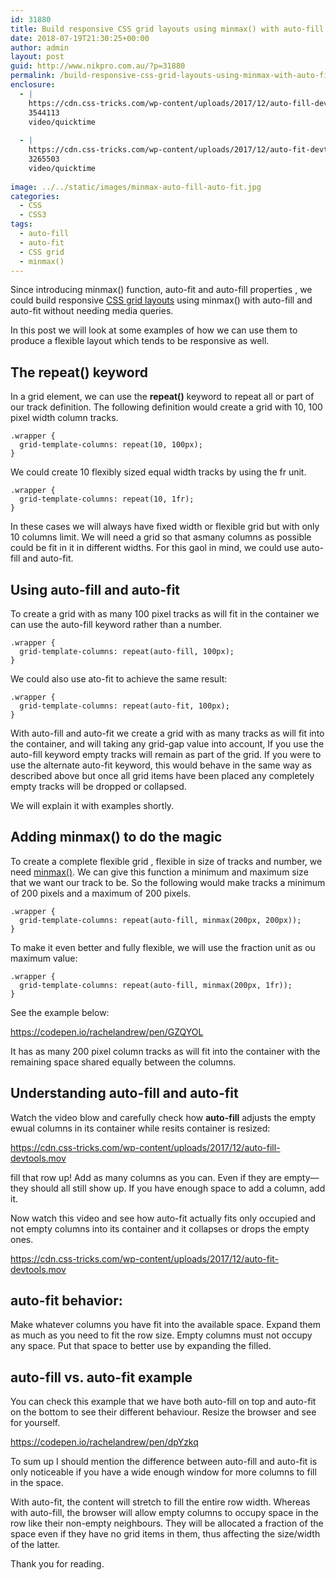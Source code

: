 ```yaml
---
id: 31880
title: Build responsive CSS grid layouts using minmax() with auto-fill and auto-fit
date: 2018-07-19T21:30:25+00:00
author: admin
layout: post
guid: http://www.nikpro.com.au/?p=31880
permalink: /build-responsive-css-grid-layouts-using-minmax-with-auto-fill-and-auto-fit/
enclosure:
  - |
    https://cdn.css-tricks.com/wp-content/uploads/2017/12/auto-fill-devtools.mov
    3544113
    video/quicktime
    
  - |
    https://cdn.css-tricks.com/wp-content/uploads/2017/12/auto-fit-devtools.mov
    3265503
    video/quicktime
    
image: ../../static/images/minmax-auto-fill-auto-fit.jpg
categories:
  - CSS
  - CSS3
tags:
  - auto-fill
  - auto-fit
  - CSS grid
  - minmax()
---
```


Since introducing minmax() function, auto-fit and auto-fill properties , we could build responsive [CSS grid layouts](http://www.nikpro.com.au/css-grid-layout-review-with-examples-part-1/) using minmax() with auto-fill and auto-fit without needing media queries.

In this post we will look at some examples of how we can use them to produce a flexible layout which tends to be responsive as well.

## The repeat() keyword

In a grid element, we can use the **repeat()** keyword to repeat all or part of our track definition. The following definition would create a grid with 10, 100 pixel width column tracks.

```
.wrapper {
  grid-template-columns: repeat(10, 100px);
}
```

We could create 10 flexibly sized equal width tracks by using the fr unit.

```
.wrapper {
  grid-template-columns: repeat(10, 1fr);
}
```
In these cases we will always have fixed width or flexible grid but with only 10 columns limit. We will need a grid so that asmany columns as possible could be fit in it in different widths. For this gaol in mind, we could use auto-fill and auto-fit.

## Using auto-fill and auto-fit

To create a grid with as many 100 pixel tracks as will fit in the container we can use the auto-fill keyword rather than a number.

```
.wrapper {
  grid-template-columns: repeat(auto-fill, 100px);
}
```

We could also use ato-fit to achieve the same result:

```
.wrapper {
  grid-template-columns: repeat(auto-fit, 100px);
}
```

With auto-fill and auto-fit we create a grid with as many tracks as will fit into the container, and will taking any grid-gap value into account, If you use the auto-fill keyword empty tracks will remain as part of the grid. If you were to use the alternate auto-fit keyword, this would behave in the same way as described above but once all grid items have been placed any completely empty tracks will be dropped or collapsed. 

We will explain it with examples shortly.

## Adding minmax() to do the magic

To create a complete flexible grid , flexible in size of tracks and number, we need [minmax()](https://drafts.csswg.org/css-grid/#valdef-grid-template-columns-minmax). We can give this function a minimum and maximum size that we want our track to be. So the following would make tracks a minimum of 200 pixels and a maximum of 200 pixels.

```
.wrapper {
  grid-template-columns: repeat(auto-fill, minmax(200px, 200px));
}
```

To make it even better and fully flexible, we will use the fraction unit as ou maximum value:

```
.wrapper {
  grid-template-columns: repeat(auto-fill, minmax(200px, 1fr));
}
```

See the example below:

https://codepen.io/rachelandrew/pen/GZQYOL

It has as many 200 pixel column tracks as will fit into the container with the remaining space shared equally between the columns. 

## Understanding auto-fill and auto-fit

Watch the video blow and carefully check how **auto-fill** adjusts the empty ewual columns in its container while resits container is resized:


https://cdn.css-tricks.com/wp-content/uploads/2017/12/auto-fill-devtools.mov
 
fill that row up! Add as many columns as you can. Even if they are empty— they should all still show up. If you have enough space to add a column, add it. 

Now watch this video and see how auto-fit actually fits only occupied and not empty columns into its container and it collapses or drops the empty ones.
    
https://cdn.css-tricks.com/wp-content/uploads/2017/12/auto-fit-devtools.mov
          
## auto-fit behavior:

Make whatever columns you have fit into the available space. Expand them as much as you need to fit the row size. Empty columns must not occupy any space. Put that space to better use by expanding the filled.

## auto-fill vs. auto-fit example

You can check this example that we have both auto-fill on top and auto-fit on the bottom to see their different behaviour. Resize the browser and see for yourself.
      
https://codepen.io/rachelandrew/pen/dpYzkq

To sum up I should mention the difference between auto-fill and auto-fit is only noticeable if you have a wide enough window for more columns to fill in the space. 

With auto-fit, the content will stretch to fill the entire row width. Whereas with auto-fill, the browser will allow empty columns to occupy space in the row like their non-empty neighbours. They will be allocated a fraction of the space even if they have no grid items in them, thus affecting the size/width of the latter.

Thank you for reading.

